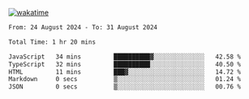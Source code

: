 [![wakatime](https://wakatime.com/badge/user/702d7a0d-6421-40c6-be4d-9b18f6ca91d5.svg)](https://wakatime.com/@702d7a0d-6421-40c6-be4d-9b18f6ca91d5)

<!--START_SECTION:waka-->

```txt
From: 24 August 2024 - To: 31 August 2024

Total Time: 1 hr 20 mins

JavaScript   34 mins         ██████████▓░░░░░░░░░░░░░░   42.58 %
TypeScript   32 mins         ██████████░░░░░░░░░░░░░░░   40.50 %
HTML         11 mins         ███▓░░░░░░░░░░░░░░░░░░░░░   14.72 %
Markdown     0 secs          ▒░░░░░░░░░░░░░░░░░░░░░░░░   01.24 %
JSON         0 secs          ▒░░░░░░░░░░░░░░░░░░░░░░░░   00.76 %
```

<!--END_SECTION:waka-->